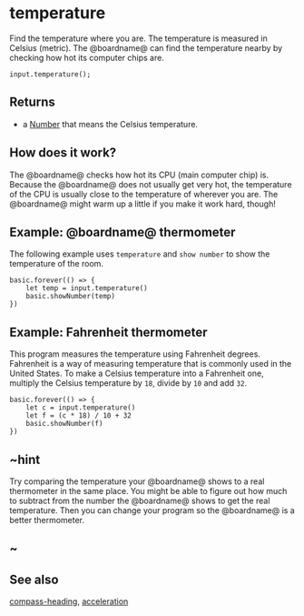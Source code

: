 # temperature

Find the temperature where you are. The temperature is measured in Celsius (metric).
The @boardname@ can find the temperature nearby by checking how hot its computer chips are.

```sig
input.temperature();
```

## Returns

* a [Number](/types/number) that means the Celsius temperature.

## How does it work?

The @boardname@ checks how hot its CPU (main computer chip) is.
Because the @boardname@ does not usually get very hot, the temperature of the CPU
is usually close to the temperature of wherever you are.
The @boardname@ might warm up a little if you make it work hard, though!

## Example: @boardname@ thermometer

The following example uses `temperature` and `show number` to show the temperature of the room.

```blocks
basic.forever(() => {
    let temp = input.temperature()
    basic.showNumber(temp)
})
```
## Example: Fahrenheit thermometer

This program measures the temperature using Fahrenheit degrees.
Fahrenheit is a way of measuring temperature that is commonly used in the United States.
To make a Celsius temperature into a Fahrenheit one, multiply the Celsius temperature by
``18``, divide by ``10`` and add ``32``.

```blocks
basic.forever(() => {
    let c = input.temperature()
    let f = (c * 18) / 10 + 32
    basic.showNumber(f)
})
```

## ~hint

Try comparing the temperature your @boardname@ shows to a real thermometer in the same place.
You might be able to figure out how much to subtract from the number the @boardname@
shows to get the real temperature. Then you can change your program so the @boardname@ is a 
better thermometer.

## ~

## See also

[compass-heading](/reference/input/compass-heading), [acceleration](/reference/input/acceleration)

